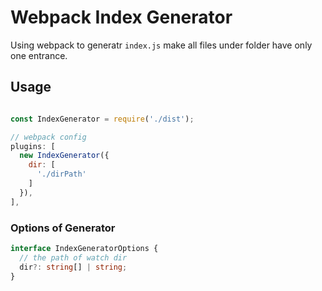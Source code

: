 # Webpack Index Generator

Using webpack to generatr `index.js` make all files under folder have only one entrance.

## Usage
```js

const IndexGenerator = require('./dist');

// webpack config
plugins: [
  new IndexGenerator({
    dir: [
      './dirPath'
    ]
  }),
],
```

### Options of Generator
```ts
interface IndexGeneratorOptions {
  // the path of watch dir
  dir?: string[] | string;
}
```